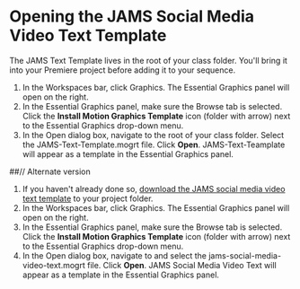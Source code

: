 # Opening the JAMS Social Media Video Text Template

The JAMS Text Template lives in the root of your class folder. You'll bring it into your Premiere project before adding it to your sequence. 

1. In the Workspaces bar, click Graphics. The Essential Graphics panel will open on the right.
3. In the Essential Graphics panel, make sure the Browse tab is selected. Click the **Install Motion Graphics Template** icon \(folder with arrow\) next to the Essential Graphics drop-down menu.
4. In the Open dialog box, navigate to the root of your class folder. Select the JAMS-Text-Template.mogrt file. Click **Open**. JAMS-Text-Teamplate will appear as a template in the Essential Graphics panel.


##// Alternate version

1. If you haven't already done so, [download the JAMS social media video text template](/setting-up-your-project/downloading-the-jams-text-template-to-your-project-folder.md) to your project folder.
2. In the Workspaces bar, click Graphics. The Essential Graphics panel will open on the right.
3. In the Essential Graphics panel, make sure the Browse tab is selected. Click the **Install Motion Graphics Template** icon \(folder with arrow\) next to the Essential Graphics drop-down menu.
4. In the Open dialog box, navigate to and select the jams-social-media-video-text.mogrt file. Click **Open**. JAMS Social Media Video Text will appear as a template in the Essential Graphics panel.




